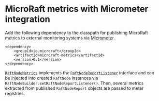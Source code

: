 # MicroRaft metrics with Micrometer integration

Add the following dependency to the classpath for publishing MicroRaft metrics
to external monitoring systems via 
<a href="https://micrometer.io/" target="_blank">Micrometer</a>.

~~~~{.xml}
<dependency>
	<groupId>io.microraft</groupId>
	<artifactId>microraft-metrics</artifactId>
	<version>0.1</version>
</dependency>
~~~~

<a href="https://github.com/MicroRaft/MicroRaft/blob/master/microraft-metrics/src/main/java/io/microraft/metrics/RaftNodeMetrics.java" target="_blank">`RaftNodeMetrics`</a> 
implements the 
<a href="https://github.com/MicroRaft/MicroRaft/blob/master/microraft/src/main/java/io/microraft/report/RaftNodeReportListener.java" target="_blank">`RaftNodeReportListener`</a> 
interface and can be injected into created `RaftNode` instances via 
`RaftNodeBuilder.setRaftNodeReportListener()`. Then, several metrics extracted
from published `RaftNodeReport` objects are passed to meter registries. 
